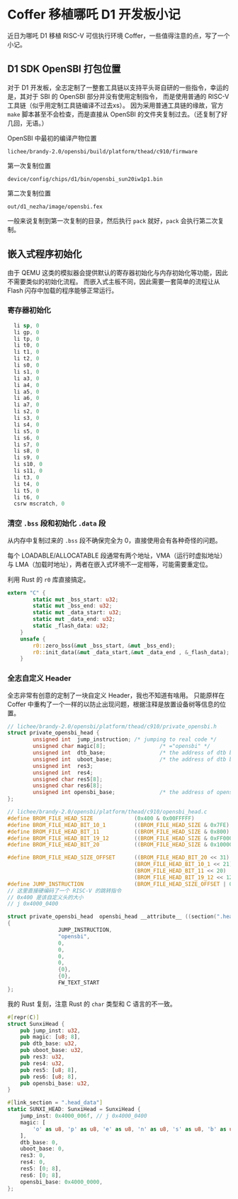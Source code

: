 # Coffer 移植哪吒 D1 开发板小记

近日为哪吒 D1 移植 RISC-V 可信执行环境 Coffer，一些值得注意的点，写了一个小记。

## D1 SDK OpenSBI 打包位置

对于 D1 开发板，全志定制了一整套工具链以支持平头哥自研的一些指令，幸运的是，其对于 SBI 的 OpenSBI 部分并没有使用定制指令，
而是使用普通的 RISC-V 工具链（似乎用定制工具链编译不过去xs）。
因为采用普通工具链的缘故，官方 `make` 脚本甚至不会检查，而是直接从 OpenSBI 的文件夹复制过去。（还复制了好几回，无语。）

OpenSBI 中最初的编译产物位置

`lichee/brandy-2.0/opensbi/build/platform/thead/c910/firmware`

第一次复制位置

`device/config/chips/d1/bin/opensbi_sun20iw1p1.bin`

第二次复制位置

`out/d1_nezha/image/opensbi.fex`

一般来说复制到第一次复制的目录，然后执行 `pack` 就好，`pack` 会执行第二次复制。

## 嵌入式程序初始化

由于 QEMU 这类的模拟器会提供默认的寄存器初始化与内存初始化等功能，因此不需要类似的初始化流程。 而嵌入式主板不同，因此需要一套简单的流程让从 Flash 闪存中加载的程序能够正常运行。

### 寄存器初始化

```asm
  li sp, 0
  li gp, 0
  li tp, 0
  li t0, 0
  li t1, 0
  li t2, 0
  li s0, 0
  li s1, 0
  li a3, 0
  li a4, 0
  li a5, 0
  li a6, 0
  li a7, 0
  li s2, 0
  li s3, 0
  li s4, 0
  li s5, 0
  li s6, 0
  li s7, 0
  li s8, 0
  li s9, 0
  li s10, 0
  li s11, 0
  li t3, 0
  li t4, 0
  li t5, 0
  li t6, 0
  csrw mscratch, 0
```

### 清空 `.bss` 段和初始化 `.data` 段

从内存中复制过来的 `.bss` 段不确保完全为 0，直接使用会有各种奇怪的问题。

每个 LOADABLE/ALLOCATABLE 段通常有两个地址，VMA（运行时虚拟地址） 与 LMA（加载时地址），两者在嵌入式环境不一定相等，可能需要重定位。

利用 Rust 的 `r0` 库直接搞定。

```rust
extern "C" {
        static mut _bss_start: u32;
        static mut _bss_end: u32;
        static mut _data_start: u32;
        static mut _data_end: u32;
        static _flash_data: u32;
    }
    unsafe {
        r0::zero_bss(&mut _bss_start, &mut _bss_end);
        r0::init_data(&mut _data_start,&mut _data_end , &_flash_data);
    }
```

### 全志自定义 Header

全志非常有创意的定制了一块自定义 Header，我也不知道有啥用。 只能原样在 Coffer 中重构了一个一样的以防止出现问题，根据注释是放置设备树等信息的位置。

```c
// lichee/brandy-2.0/opensbi/platform/thead/c910/private_opensbi.h
struct private_opensbi_head {
        unsigned int  jump_instruction; /* jumping to real code */
        unsigned char magic[8];                 /* ="opensbi" */
        unsigned int  dtb_base;                 /* the address of dtb base*/
        unsigned int  uboot_base;               /* the address of dtb base*/
        unsigned int  res3;
        unsigned int  res4;
        unsigned char res5[8];
        unsigned char res6[8];
        unsigned int opensbi_base;              /* the address of opensbi base*/
};

// lichee/brandy-2.0/opensbi/platform/thead/c910/opensbi_head.c
#define BROM_FILE_HEAD_SIZE             (0x400 & 0x00FFFFF)
#define BROM_FILE_HEAD_BIT_10_1         ((BROM_FILE_HEAD_SIZE & 0x7FE) >> 1)
#define BROM_FILE_HEAD_BIT_11           ((BROM_FILE_HEAD_SIZE & 0x800) >> 11)
#define BROM_FILE_HEAD_BIT_19_12        ((BROM_FILE_HEAD_SIZE & 0xFF000) >> 12)
#define BROM_FILE_HEAD_BIT_20           ((BROM_FILE_HEAD_SIZE & 0x100000) >> 20)

#define BROM_FILE_HEAD_SIZE_OFFSET      ((BROM_FILE_HEAD_BIT_20 << 31) | \
                                        (BROM_FILE_HEAD_BIT_10_1 << 21) | \
                                        (BROM_FILE_HEAD_BIT_11 << 20) | \
                                        (BROM_FILE_HEAD_BIT_19_12 << 12))
#define JUMP_INSTRUCTION                (BROM_FILE_HEAD_SIZE_OFFSET | 0x6f)
// 这里直接硬编码了一个 RISC-V 的跳转指令
// 0x400 是该自定义头的大小
// j 0x4000_0400

struct private_opensbi_head  opensbi_head __attribute__ ((section(".head_data"))) =
{
                JUMP_INSTRUCTION,
                "opensbi",
                0, 
                0,
                0,
                0,
                {0},
                {0},
                FW_TEXT_START
};
```

我的 Rust 复刻，注意 Rust 的 `char` 类型和 C 语言的不一致。

```rust
#[repr(C)]
struct SunxiHead {
    pub jump_inst: u32,
    pub magic: [u8; 8],
    pub dtb_base: u32,
    pub uboot_base: u32,
    pub res3: u32,
    pub res4: u32,
    pub res5: [u8; 8],
    pub res6: [u8; 8],
    pub opensbi_base: u32,
}

#[link_section = ".head_data"]
static SUNXI_HEAD: SunxiHead = SunxiHead {
    jump_inst: 0x4000_006f, // j 0x4000_0400
    magic: [
        'o' as u8, 'p' as u8, 'e' as u8, 'n' as u8, 's' as u8, 'b' as u8, 'i' as u8, 0,
    ],
    dtb_base: 0,
    uboot_base: 0,
    res3: 0,
    res4: 0,
    res5: [0; 8],
    res6: [0; 8],
    opensbi_base: 0x4000_0000,
};
```

